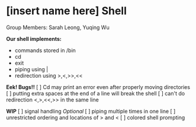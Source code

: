 # [insert name here] Shell
Group Members: Sarah Leong, Yuqing Wu

**Our shell implements:**
- commands stored in /bin
- cd
- exit
- piping using |
- redirection using >,<,>>,<<

**Eek! Bugs!!**
[ ] Cd may print an error even after properly moving directories
[ ] putting extra spaces at the end of a line will break the shell
[ ] can't do redirection <,>,<<,>> in the same line

**WIP**
[ ] signal handling
_Optional_
[ ] piping multiple times in one line
[ ] unrestricted ordering and locations of > and <
[ ] colored shell prompting
